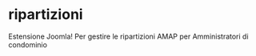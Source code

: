 # ripartizioni
Estensione Joomla! Per gestire le ripartizioni AMAP per Amministratori di condominio

